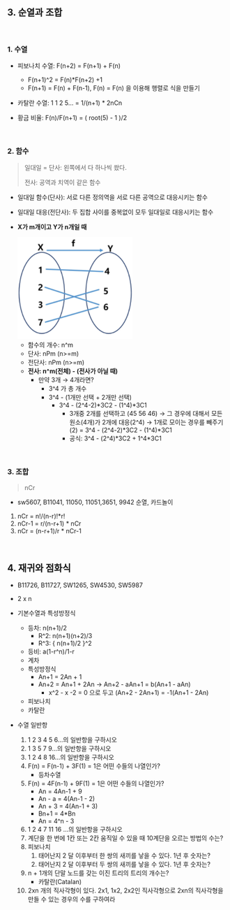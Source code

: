 ## 3. 순열과 조합

​          

### 1. 수열

* 피보나치 수열: F(n+2) = F(n+1) + F(n)

  * F(n+1)^2 = F(n)*F(n+2) +1
  * F(n+1) = F(n)  + F(n-1), F(n) = F(n) 을 이용해 행렬로 식을 만들기

* 카탈란 수열: 1 1 2 5... = 1/(n+1) * 2nCn

* 황금 비율: F(n)/F(n+1) = ( root(5) - 1 )/2

  ​    

### 2. 함수

> 일대일 = 단사: 왼쪽에서 다 하나씩 쐈다.
>
> 전사: 공역과 치역이 같은 함수

* 일대일 함수(단사): 서로 다른 정의역을 서로 다른 공역으로 대응시키는 함수
* 일대일 대응(전단사): 두 집합 사이를 중복없이 모두 일대일로 대응시키는 함수

* **X가 m개이고 Y가 n개일 때**

  <img src="computational2.assets/image-20220412094905065.png" alt="image-20220412094905065" style="zoom:80%;" />

  * 함수의 개수: n^m
  * 단사: nPm (n>=m)
  * 전단사: nPm (n>=m)
  * **전사: n^m(전체) - (전사가 아닐 때)**
    * 만약 3개 → 4개라면?
      * 3^4 가 총 개수
      * 3^4 - (1개만 선택 + 2개만 선택)
        * 3^4 - (2^4-2)*3C2 - (1^4)\*3C1
          * 3개중 2개를 선택하고 (45 56 46) → 그 경우에 대해서 모든 원소(4개)가 2개에 대응(2^4)  → 1개로 모이는 경우를 빼주기(2) = 3^4 - (2^4-2)*3C2 - (1^4)\*3C1
          * 공식: 3^4 - (2^4)*3C2 + 1^4\*3C1

​            

### 3. 조합

> nCr

* sw5607, B11041, 11050, 11051,3651, 9942 순열, 카드놀이

1. nCr = n!/(n-r)!*r!
2. nCr-1 = r/(n-r+1) * nCr
3. nCr = (n-r+1)/r * nCr-1

​             

## 4. 재귀와 점화식

* B11726, B11727, SW1265, SW4530, SW5987

* 2 x n
* 기본수열과 특성방정식
  * 등차: n(n+1)/2
    * R^2: n(n+1)(n+2)/3
    * R^3: { n(n+1)/2 }^2
  * 등비: a(1-r^n)/1-r
  * 계차
  * 특성방정식
    * An+1 = 2An + 1
    * An+2 = An+1 + 2An → An+2 - aAn+1 = b(An+1 - aAn)
      * x^2 - x -2 = 0 으로 두고 (An+2 - 2An+1) = -1(An+1 - 2An)
  * 피보나치
  * 카탈란
* 수열 일반항
  1. 1 2 3 4 5 6...의 일반항을 구하시오
  2. 1 3 5 7 9...의 일반항을 구하시오
  3. 1 2 4 8 16...의 일반항을 구하시오
  4. F(n) = F(n-1) + 3F(1) = 1은 어떤 수들의 나열인가?
     * 등차수열
  5. F(n) = 4F(n-1) + 9F(1) = 1은 어떤 수들의 나열인가?
     * An = 4An-1 + 9
     * An - a = 4(An-1 - 2)
     * An + 3 = 4(An-1 + 3)
     * Bn+1 = 4*Bn
     * An = 4^n - 3
  6. 1 2 4 7 11 16 ...의 일반항을 구하시오
  7. 계단을 한 번에 1칸 또는 2칸 움직일 수 있을 때 10계단을 오르는 방법의 수는?
  8. 피보나치
     1. 태어난지 2 달 이후부터 한 쌍의 새끼를 낳을 수 있다. 1년 후 숫자는?
     2. 태어난지 2 달 이후부터 두 쌍의 새끼를 낳을 수 있다. 1년 후 숫자는?
  9. n + 1개의 단말 노드를 갖는 이진 트리의 트리의 개수는?
     * 카탈란(Catalan)
  10. 2xn 개의 직사각형이 있다. 2x1, 1x2, 2x2인 직사각형으로 2xn의 직사각형을 만들 수 있는 경우의 수를 구하여라

